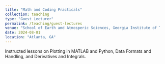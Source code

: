 ```yaml
---
title: "Math and Coding Practicals"
collection: teaching
type: "Guest Lecturer"
permalink: /teaching/guest-lectures
venue: "School of Earth and Atmosperic Sciences, Georgia Institute of Technology"
date: 2024-08-01
location: "Atlanta, GA"
---
```


Instructed lessons on Plotting in MATLAB and Python, Data Formats and Handling, and Derivatives and Integrals.
